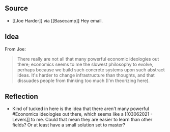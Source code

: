 ## Source
- [[Joe Harder]] via [[Basecamp]] Hey email. 

## Idea
From Joe: 
> There really are not all that many powerful economic ideologies out there; economics seems to me the slowest philosophy to evolve, perhaps because we build such concrete systems upon such abstract ideas. It's harder to change infrastructure than thoughts, and that dissuades people from thinking too much (I'm theorizing here).

## Reflection
- Kind of tucked in here is the idea that there aren't many powerful #Economics ideologies out there, which seems like a [[03062021 - Levers]] to me. Could that mean they are easier to learn than other fields? Or at least have a small solution set to master?
